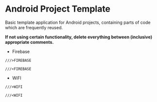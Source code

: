 # Android Project Template
Basic template application for Android projects, containing parts of code which are frequently reused.


**If not using certain functionality, delete everything between (inclusive) appropriate comments.**

 * Firebase
 
  `///>FIREBASE`

  `///<FIREBASE`

 * WiFI
 
  `///>WIFI`

  `///<WIFI`



